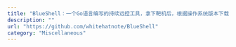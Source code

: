 ```yaml
---
title: "BlueShell：一个Go语言编写的持续远控工具，拿下靶机后，根据操作系统版本下载部署对应的bsClient，其会每隔固定时间向指定的C&C地址发起反弹连接尝试，在C&C端运行bsServer即可连接bsClient，从而实现对靶机的持续控制"
description: ""
url: "https://github.com/whitehatnote/BlueShell"
category: "Miscellaneous"
---
```

